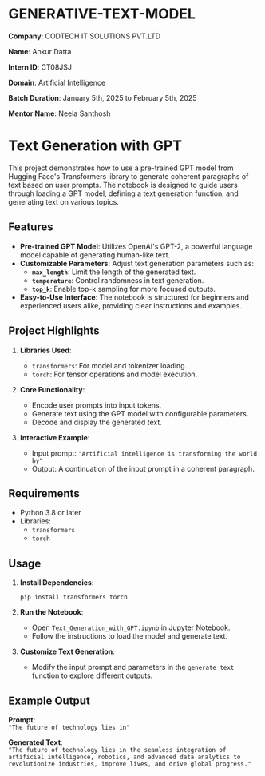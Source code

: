 # GENERATIVE-TEXT-MODEL
**Company**: CODTECH IT SOLUTIONS PVT.LTD

**Name**: Ankur Datta

**Intern ID**: CT08JSJ

**Domain**: Artificial Intelligence

**Batch Duration**: January 5th, 2025 to February 5th, 2025

**Mentor Name**: Neela Santhosh 

# Text Generation with GPT

This project demonstrates how to use a pre-trained GPT model from Hugging Face's Transformers library to generate coherent paragraphs of text based on user prompts. The notebook is designed to guide users through loading a GPT model, defining a text generation function, and generating text on various topics.

## Features

- **Pre-trained GPT Model**: Utilizes OpenAI's GPT-2, a powerful language model capable of generating human-like text.
- **Customizable Parameters**: Adjust text generation parameters such as:
  - **`max_length`**: Limit the length of the generated text.
  - **`temperature`**: Control randomness in text generation.
  - **`top_k`**: Enable top-k sampling for more focused outputs.
- **Easy-to-Use Interface**: The notebook is structured for beginners and experienced users alike, providing clear instructions and examples.

## Project Highlights

1. **Libraries Used**: 
   - `transformers`: For model and tokenizer loading.
   - `torch`: For tensor operations and model execution.

2. **Core Functionality**:
   - Encode user prompts into input tokens.
   - Generate text using the GPT model with configurable parameters.
   - Decode and display the generated text.

3. **Interactive Example**:
   - Input prompt: `"Artificial intelligence is transforming the world by"`
   - Output: A continuation of the input prompt in a coherent paragraph.

## Requirements

- Python 3.8 or later
- Libraries:
  - `transformers`
  - `torch`

## Usage

1. **Install Dependencies**:
   ```
   pip install transformers torch
   ```

2. **Run the Notebook**:
   - Open `Text_Generation_with_GPT.ipynb` in Jupyter Notebook.
   - Follow the instructions to load the model and generate text.

3. **Customize Text Generation**:
   - Modify the input prompt and parameters in the `generate_text` function to explore different outputs.

## Example Output

**Prompt**:  
`"The future of technology lies in"`

**Generated Text**:  
`"The future of technology lies in the seamless integration of artificial intelligence, robotics, and advanced data analytics to revolutionize industries, improve lives, and drive global progress."`
